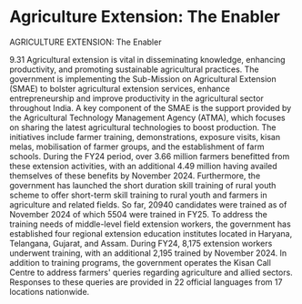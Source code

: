 # Agriculture Extension: The Enabler

AGRICULTURE EXTENSION: The Enabler

9.31 Agricultural extension is vital in disseminating knowledge, enhancing productivity,  and  promoting  sustainable  agricultural  practices.  The  government is  implementing  the  Sub-Mission  on  Agricultural  Extension  (SMAE)  to  bolster agricultural extension services, enhance entrepreneurship and improve productivity in the agricultural sector throughout India. A key component of the SMAE is the support provided by the Agricultural Technology Management Agency (ATMA), which focuses on  sharing  the  latest  agricultural  technologies  to  boost  production.  The  initiatives include farmer training, demonstrations, exposure visits, kisan melas, mobilisation of farmer groups, and the establishment of farm schools. During the FY24 period, over 3.66 million farmers benefitted from these extension activities, with an additional 4.49 million having availed themselves of these benefits by November 2024. Furthermore, the government has launched the short duration skill training of rural youth scheme to offer short-term skill training to rural youth and farmers in agriculture and related fields. So far, 20940 candidates were trained as of November 2024 of which 5504 were trained in FY25. To address the training needs of middle-level field extension workers, the government has established four regional extension education institutes located in  Haryana, Telangana, Gujarat, and Assam. During FY24, 8,175 extension workers underwent training, with an additional 2,195 trained by November 2024. In addition to training programs, the government operates the Kisan Call Centre to address farmers' queries regarding agriculture and allied sectors. Responses to these queries are provided in 22 official languages from 17 locations nationwide.

##